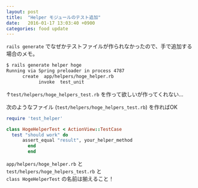 ```yaml
---
layout: post
title:  "Helper モジュールのテスト追加"
date:   2016-01-17 13:03:40 +0900
categories: food update
---
```


`rails generate` でなぜかテストファイルが作られなかったので、手で追加する場合のメモ。

```bash
$ rails generate helper hoge
Running via Spring preloader in process 4787
      create  app/helpers/hoge_helper.rb
            invoke  test_unit
```
↑`test/helpers/hoge_helpers_test.rb` を作って欲しいが作ってくれない...

次のようなファイル (`test/helpers/hoge_helpers_test.rb`) を作ればOK  

```ruby
require 'test_helper'

class HogeHelperTest < ActionView::TestCase
  test "should work" do
      assert_equal "result", your_helper_method
        end
        end
```

`app/helpers/hoge_helper.rb` と  
`test/helpers/hoge_helpers_test.rb` と  
`class HogeHelperTest` の名前は揃えること！

